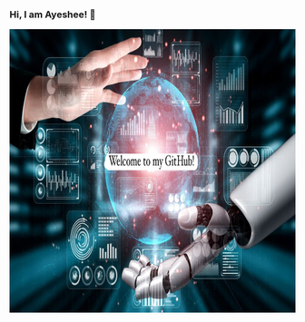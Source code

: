 ### Hi, I am Ayeshee! 👋
<img src="https://github.com/ayesheepatra/ayesheepatra/blob/main/prof_img.jpeg" alt="Profile image" width="1000" height="500">


